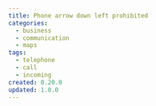 ```yaml
---
title: Phone arrow down left prohibited
categories:
  - business
  - communication
  - maps
tags:
  - telephone
  - call
  - incoming
created: 0.20.0
updated: 1.0.0
---
```

